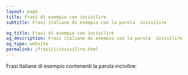 ```yaml
---
layout: page
title: Frasi di esempio con incivilire 
subtitle: Frasi italiane di esempio con la parola  incivilire

og_title: Frasi di esempio con incivilire 
og_description: Frasi italiane di esempio con la parola  incivilire
og_type: website
permalink: /frasi/i/incivilire.html
---
```


Frasi italiane di esempio contenenti la parola incivilire:



